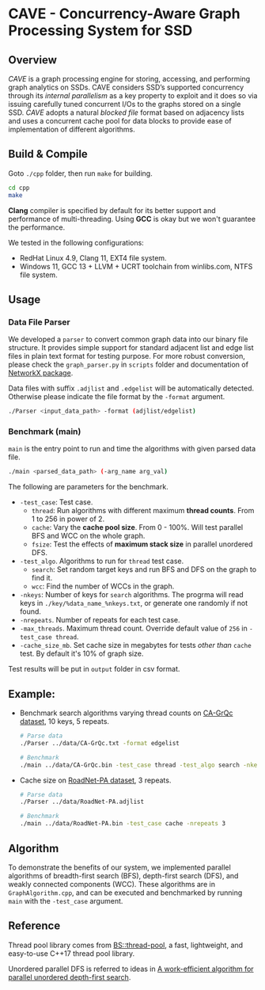# CAVE - Concurrency-Aware Graph Processing System for SSD

## Overview

*CAVE* is a graph processing engine for
storing, accessing, and performing graph analytics on SSDs. CAVE considers SSD’s supported concurrency through its *internal parallelism* as a key property to exploit and it does so via issuing carefully tuned concurrent I/Os to the graphs stored on a single SSD. *CAVE* adopts a natural *blocked file* format based on adjacency
lists and uses a concurrent cache pool for data blocks to provide ease of implementation of different algorithms.

## Build & Compile

Goto `./cpp` folder, then run `make` for building.

```bash
cd cpp
make
```

**Clang** compiler is specified by default for its better support and performance of multi-threading. Using **GCC** is okay but we won't guarantee the performance.

We tested in the following configurations:

* RedHat Linux 4.9, Clang 11, EXT4 file system.
* Windows 11, GCC 13 + LLVM + UCRT toolchain from winlibs.com, NTFS file system.

## Usage

### Data File Parser

We developed a `parser` to convert common graph data into our binary file structure. It provides simple support for standard adjacent list and edge list files in plain text format for testing purpose. For more robust conversion, please check the `graph_parser.py` in `scripts` folder and documentation of [NetworkX package](https://networkx.org/).

Data files with suffix `.adjlist` and `.edgelist` will be automatically detected. Otherwise please indicate the file format by the `-format` argument.

```bash
./Parser <input_data_path> -format (adjlist/edgelist)
```

### Benchmark (main)

`main` is the entry point to run and time the algorithms with given parsed data file.

```bash
./main <parsed_data_path> (-arg_name arg_val)
```

The following are parameters for the benchmark.

* `-test_case`: Test case. 
  * `thread`: Run algorithms with different maximum **thread counts**. From 1 to 256 in power of 2.
  * `cache`: Vary the **cache pool size**. From 0 - 100%. Will test parallel BFS and WCC on the whole graph.
  * `fsize`: Test the effects of **maximum stack size** in parallel unordered DFS.
* `-test_algo`. Algorithms to run for `thread` test case.
  * `search`: Set random target keys and run BFS and DFS on the graph to find it.
  * `wcc`: Find the number of WCCs in the graph.
* `-nkeys`: Number of keys for `search` algorithms. The progrma will read keys in `./key/%data_name_%nkeys.txt`, or generate one randomly if not found.
* `-nrepeats`. Number of repeats for each test case.
* `-max_threads`. Maximum thread count. Override default value of `256` in `-test_case thread`.
* `-cache_size_mb`. Set cache size in megabytes for tests *other than* `cache` test. By default it's 10% of graph size.

Test results will be put in `output` folder in csv format.

## Example:

* Benchmark search algorithms varying thread counts on [CA-GrQc dataset](https://snap.stanford.edu/data/ca-GrQc.html), 10 keys, 5 repeats.

  ```bash
  # Parse data
  ./Parser ../data/CA-GrQc.txt -format edgelist

  # Benchmark
  ./main ../data/CA-GrQc.bin -test_case thread -test_algo search -nkeys 10 -nrepeats 5
  ```
* Cache size on [RoadNet-PA dataset](https://snap.stanford.edu/data/roadNet-PA.html), 3 repeats.

  ```bash
  # Parse data
  ./Parser ../data/RoadNet-PA.adjlist

  # Benchmark
  ./main ../data/RoadNet-PA.bin -test_case cache -nrepeats 3
  ```

## Algorithm

To demonstrate the benefits of our system, we implemented parallel algorithms of breadth-first search (BFS), depth-first search (DFS), and weakly connected components (WCC). These algorithms are in `GraphAlgorithm.cpp`, and can be executed and benchmarked by running `main` with the `-test_case` argument.

## Reference

Thread pool library comes from [BS::thread-pool]( https://github.com/bshoshany/thread-pool), a fast, lightweight, and easy-to-use C++17 thread pool library. 

Unordered parallel DFS is referred to ideas in [A work-efficient algorithm for parallel unordered depth-first search](https://dl.acm.org/doi/10.1145/2807591.2807651).
